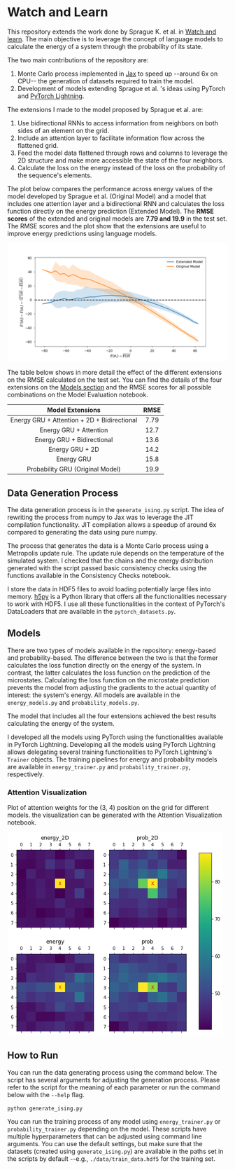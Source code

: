 # Watch and Learn

This repository extends the work done by Sprague K. et al. in [Watch and learn](https://arxiv.org/abs/2003.02647). The main objective is to leverage the concept of language models to calculate the energy of a system through the probability of its state.

The two main contributions of the repository are:
1. Monte Carlo process implemented in [Jax](https://github.com/google/jax) to speed up --around 6x on CPU-- the generation of datasets required to train the model.
2. Development of models extending Sprague et al. 's ideas using PyTorch and [PyTorch Lightning](PyTorchLightning).

The extensions I made to the model proposed by Sprague et al. are:
1. Use bidirectional RNNs to access information from neighbors on both sides of an element on the grid.
2. Include an attention layer to facilitate information flow across the flattened grid.
3. Feed the model data flattened through rows and columns to leverage the 2D structure and make more accessible the state of the four neighbors.
4. Calculate the loss on the energy instead of the loss on the probability of the sequence's elements.

The plot below compares the performance across energy values of the model developed by Sprague et al. (Original Model) and a model that includes one attention layer and a bidirectional RNN and calculates the loss function directly on the energy prediction (Extended Model). The **RMSE scores** of the extended and original models are **7.79 and 19.9** in the test set. The RMSE scores and the plot show that the extensions are useful to improve energy predictions using language models.

![predictions_plot](./images/predictions_plot.png)

The table below shows in more detail the effect of the different extensions on the RMSE calculated on the test set. You can find the details of the four extensions on the [Models section](#models) and the RMSE scores for all possible combinations on the Model Evaluation notebook.

<center>

|               Model Extensions              | RMSE |
|:-------------------------------------------:|:----:|
| Energy GRU + Attention + 2D + Bidirectional | 7.79 |
| Energy GRU + Attention                      | 12.7 |
| Energy GRU + Bidirectional                  | 13.6 |
| Energy GRU + 2D                             | 14.2 |
| Energy GRU                                  | 15.8 |
| Probability GRU (Original Model)            | 19.9 |

</center>

## Data Generation Process
The data generation process is in the `generate_ising.py` script. The idea of rewriting the process from numpy to Jax was to leverage the JIT compilation functionality. JIT compilation allows a speedup of around 6x compared to generating the data using pure numpy. 

The process that generates the data is a Monte Carlo process using a Metropolis update rule. The update rule depends on the temperature of the simulated system. I checked that the chains and the energy distribution generated with the script passed basic consistency checks using the functions available in the Consistency Checks notebook.

I store the data in HDF5 files to avoid loading potentially large files into memory. [h5py](https://github.com/h5py/h5py) is a Python library that offers all the functionalities necessary to work with HDF5. I use all these functionalities in the context of PyTorch's DataLoaders that are available in the `pytorch_datasets.py`.

## Models

There are two types of models available in the repository: energy-based and probability-based. The difference between the two is that the former calculates the loss function directly on the energy of the system. In contrast, the latter calculates the loss function on the prediction of the microstates. Calculating the loss function on the microstate prediction prevents the model from adjusting the gradients to the actual quantity of interest: the system's energy. All models are available in the `energy_models.py` and `probability_models.py`.


The model that includes all the four extensions achieved the best results calculating the energy of the system.

I developed all the models using PyTorch using the functionalities available in PyTorch Lightning. Developing all the models using PyTorch Lightning allows delegating several training functionalities to PyTorch Lightning's `Trainer` objects. The training pipelines for energy and probability models are available in `energy_trainer.py` and `probability_trainer.py`, respectively.

### Attention Visualization

Plot of attention weights for the (3, 4) position on the grid for different models. the visualization can be generated with the Attention Visualization notebook.

![attention_plot](./images/attention_plot.png)

## How to Run

You can run the data generating process using the command below. The script has several arguments for adjusting the generation process. Please refer to the script for the meaning of each parameter or run the command below with the `--help` flag.

```
python generate_ising.py
```

You can run the training process of any model using `energy_trainer.py` or `probability_trainer.py` depending on the model. These scripts have multiple hyperparameters that can be adjusted using command line arguments. You can use the default settings, but make sure that the datasets (created using `generate_ising.py`) are available in the paths set in the scripts by default --e.g., `./data/train_data.hdf5` for the training set.

